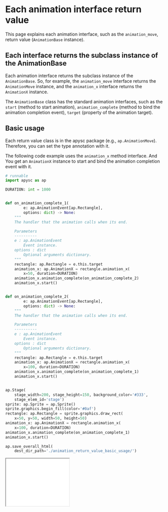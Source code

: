 # Each animation interface return value

This page explains each animation interface, such as the `animation_move`\, return value (`AnimationBase` instance).

## Each interface returns the subclass instance of the AnimationBase

Each animation interface returns the subclass instance of the `AnimationBase`\. So, for example, the `animation_move` interface returns the `AnimationMove` instance, and the `animation_x` interface  returns the `AnimationX` instance.

The `AnimationBase` class has the standard animation interfaces, such as the `start` (method to start animation), `animation_complete` (method to bind the animation completion event), `target` (property of the animation target).

## Basic usage

Each return value class is in the apysc package (e.g., `ap.AnimationMove`). Therefore, you can set the type annotation with it.

The following code example uses the `animation_x` method interface. And You get an `AnimationX` instance to start and bind the animation completion event with it.

```py
# runnable
import apysc as ap

DURATION: int = 1000


def on_animation_complete_1(
        e: ap.AnimationEvent[ap.Rectangle],
        options: dict) -> None:
    """
    The handler that the animation calls when its end.

    Parameters
    ----------
    e : ap.AnimationEvent
        Event instance.
    options : dict
        Optional arguments dictionary.
    """
    rectangle: ap.Rectangle = e.this.target
    animation_x: ap.AnimationX = rectangle.animation_x(
        x=50, duration=DURATION)
    animation_x.animation_complete(on_animation_complete_2)
    animation_x.start()


def on_animation_complete_2(
        e: ap.AnimationEvent[ap.Rectangle],
        options: dict) -> None:
    """
    The handler that the animation calls when its end.

    Parameters
    ----------
    e : ap.AnimationEvent
        Event instance.
    options : dict
        Optional arguments dictionary.
    """
    rectangle: ap.Rectangle = e.this.target
    animation_x: ap.AnimationX = rectangle.animation_x(
        x=100, duration=DURATION)
    animation_x.animation_complete(on_animation_complete_1)
    animation_x.start()


ap.Stage(
    stage_width=200, stage_height=150, background_color='#333',
    stage_elem_id='stage')
sprite: ap.Sprite = ap.Sprite()
sprite.graphics.begin_fill(color='#0af')
rectangle: ap.Rectangle = sprite.graphics.draw_rect(
    x=50, y=50, width=50, height=50)
animation_x: ap.AnimationX = rectangle.animation_x(
    x=100, duration=DURATION)
animation_x.animation_complete(on_animation_complete_1)
animation_x.start()

ap.save_overall_html(
    dest_dir_path='./animation_return_value_basic_usage/')
```

<iframe src="static/animation_return_value_basic_usage/index.html" width="200" height="150"></iframe>
